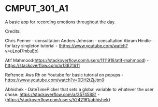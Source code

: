 # CMPUT_301_A1
A basic app for recording emotions throughout the day.

Credits:

Chris Penner - consultation
Anders Johnson - consultation
Abram Hindle- for lazy singleton tutorial - (https://www.youtube.com/watch?v=uLnoI7mbuEo)

Atif Mahmood(https://stackoverflow.com/users/1111918/atif-mahmood) - https://stackoverflow.com/a/13821611

Refrence: Aws Rh on Youtube for basic tutorial on popups - https://www.youtube.com/watch?v=0DH2tZjJtm0

Abhishek - DateTimePicker that sets a global variable to whatever the user chose. https://stackoverflow.com/a/35745881 -  (https://stackoverflow.com/users/5242161/abhishek)

